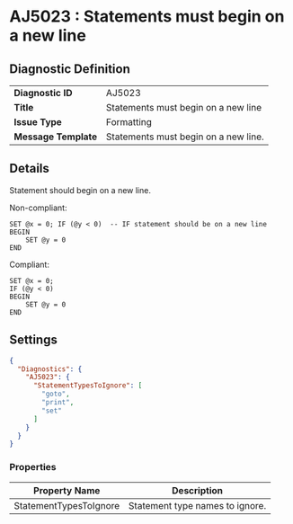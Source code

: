 # AJ5023 : Statements must begin on a new line

## Diagnostic Definition

<table>
  <tr>
    <td class="header"><b>Diagnostic ID</b></td>
    <td>AJ5023</td>
  </tr>
  <tr>
    <td class="header"><b>Title</b></td>
    <td>Statements must begin on a new line</td>
  </tr>
  <tr>
    <td class="header"><b>Issue Type</b></td>
    <td>Formatting</td>
  </tr>
  <tr>
    <td class="header"><b>Message Template</b></td>
    <td>Statements must begin on a new line.</td>
  </tr>
  
</table>

## Details

Statement should begin on a new line.

Non-compliant:

```tsql
SET @x = 0; IF (@y < 0)  -- IF statement should be on a new line
BEGIN
    SET @y = 0
END
```

Compliant:

```tsql
SET @x = 0;
IF (@y < 0)
BEGIN
    SET @y = 0
END
```


## Settings

```json
{
  "Diagnostics": {
    "AJ5023": {
      "StatementTypesToIgnore": [
        "goto",
        "print",
        "set"
      ]
    }
  }
}
```


### Properties

| Property Name          | Description                     |
|------------------------|---------------------------------|
| StatementTypesToIgnore | Statement type names to ignore. |




